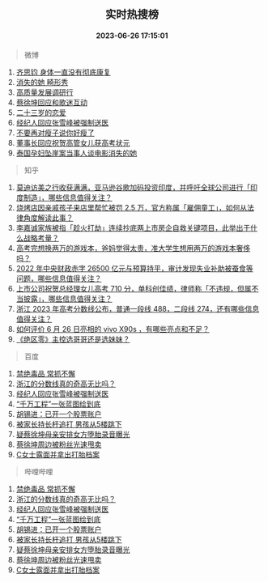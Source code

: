 <div align="center"><h2>实时热搜榜</h2><h4>2023-06-26 17:15:01</h4></div>

> 微博  

1. [齐思钧 身体一直没有彻底康复](https://s.weibo.com/weibo?q=%E9%BD%90%E6%80%9D%E9%92%A7%20%E8%BA%AB%E4%BD%93%E4%B8%80%E7%9B%B4%E6%B2%A1%E6%9C%89%E5%BD%BB%E5%BA%95%E5%BA%B7%E5%A4%8D&t=31&band_rank=1&Refer=top)<br />
2. [消失的她 畸形秀](https://s.weibo.com/weibo?q=%E6%B6%88%E5%A4%B1%E7%9A%84%E5%A5%B9%20%E7%95%B8%E5%BD%A2%E7%A7%80&t=31&band_rank=2&Refer=top)<br />
3. [高质量发展调研行](https://s.weibo.com/weibo?q=%23%E9%AB%98%E8%B4%A8%E9%87%8F%E5%8F%91%E5%B1%95%E8%B0%83%E7%A0%94%E8%A1%8C%23&t=31&band_rank=3&Refer=top)<br />
4. [蔡徐坤回应和歌迷互动](https://s.weibo.com/weibo?q=%23%E8%94%A1%E5%BE%90%E5%9D%A4%E5%9B%9E%E5%BA%94%E5%92%8C%E6%AD%8C%E8%BF%B7%E4%BA%92%E5%8A%A8%23&t=31&band_rank=4&Refer=top)<br />
5. [二十三岁的恋爱](https://s.weibo.com/weibo?q=%E4%BA%8C%E5%8D%81%E4%B8%89%E5%B2%81%E7%9A%84%E6%81%8B%E7%88%B1&t=31&band_rank=5&Refer=top)<br />
6. [经纪人回应张雪峰被强制送医](https://s.weibo.com/weibo?q=%23%E7%BB%8F%E7%BA%AA%E4%BA%BA%E5%9B%9E%E5%BA%94%E5%BC%A0%E9%9B%AA%E5%B3%B0%E8%A2%AB%E5%BC%BA%E5%88%B6%E9%80%81%E5%8C%BB%23&t=31&band_rank=6&Refer=top)<br />
7. [不要再对瘦子说你好瘦了](https://s.weibo.com/weibo?q=%23%E4%B8%8D%E8%A6%81%E5%86%8D%E5%AF%B9%E7%98%A6%E5%AD%90%E8%AF%B4%E4%BD%A0%E5%A5%BD%E7%98%A6%E4%BA%86%23&t=31&band_rank=7&Refer=top)<br />
8. [董事长回应祝贺高管女儿获高考状元](https://s.weibo.com/weibo?q=%23%E8%91%A3%E4%BA%8B%E9%95%BF%E5%9B%9E%E5%BA%94%E7%A5%9D%E8%B4%BA%E9%AB%98%E7%AE%A1%E5%A5%B3%E5%84%BF%E8%8E%B7%E9%AB%98%E8%80%83%E7%8A%B6%E5%85%83%23&t=31&band_rank=8&Refer=top)<br />
9. [泰国孕妇坠崖案当事人谈电影消失的她](https://s.weibo.com/weibo?q=%23%E6%B3%B0%E5%9B%BD%E5%AD%95%E5%A6%87%E5%9D%A0%E5%B4%96%E6%A1%88%E5%BD%93%E4%BA%8B%E4%BA%BA%E8%B0%88%E7%94%B5%E5%BD%B1%E6%B6%88%E5%A4%B1%E7%9A%84%E5%A5%B9%23&t=31&band_rank=9&Refer=top)<br />

> 知乎  

1. [莫迪访美之行收获满满，亚马逊谷歌加码投资印度，并呼吁全球公司进行「印度制造」，哪些信息值得关注？](https://www.zhihu.com/question/608567391)<br />
2. [烧烤店因亲戚孩子来店里帮忙被罚 2.5 万，官方称属「雇佣童工」，如何从法律角度解读此事？](https://www.zhihu.com/question/608695467)<br />
3. [李嘉诚家族被指「趁火打劫」连续抄底两上市房企自救关键项目，此举出于什么战略考量？](https://www.zhihu.com/question/608665319)<br />
4. [高考完想换两万的游戏本，爸妈觉得太贵，准大学生想用两万的游戏本奢侈吗？](https://www.zhihu.com/question/606787090)<br />
5. [2022 年中央财政赤字 26500 亿元与预算持平，审计发现失业补助被蚕食等问题，哪些信息值得关注？](https://www.zhihu.com/question/608671302)<br />
6. [上市公司祝贺总经理女儿高考 710 分，单科创佳绩，律师称「不违规，但属不当披露」，哪些信息值得关注？](https://www.zhihu.com/question/608567249)<br />
7. [浙江 2023 年高考分数线公布，普通一段线 488，二段线 274，还有哪些信息值得关注？](https://www.zhihu.com/question/608466493)<br />
8. [如何评价 6 月 26 日亮相的 vivo X90s ，有哪些亮点和不足？](https://www.zhihu.com/question/608663741)<br />
9. [《绝区零》主控选哥哥还是选妹妹？](https://www.zhihu.com/question/608515926)<br />

> 百度  

1. [禁绝毒品 常抓不懈](https://www.baidu.com/s?wd=%E7%A6%81%E7%BB%9D%E6%AF%92%E5%93%81+%E5%B8%B8%E6%8A%93%E4%B8%8D%E6%87%88&sa=fyb_news&rsv_dl=fyb_news)<br />
2. [浙江的分数线真的奇高无比吗？](https://www.baidu.com/s?wd=%E6%B5%99%E6%B1%9F%E7%9A%84%E5%88%86%E6%95%B0%E7%BA%BF%E7%9C%9F%E7%9A%84%E5%A5%87%E9%AB%98%E6%97%A0%E6%AF%94%E5%90%97%EF%BC%9F&sa=fyb_news&rsv_dl=fyb_news)<br />
3. [经纪人回应张雪峰被强制送医](https://www.baidu.com/s?wd=%E7%BB%8F%E7%BA%AA%E4%BA%BA%E5%9B%9E%E5%BA%94%E5%BC%A0%E9%9B%AA%E5%B3%B0%E8%A2%AB%E5%BC%BA%E5%88%B6%E9%80%81%E5%8C%BB&sa=fyb_news&rsv_dl=fyb_news)<br />
4. [“千万工程”一张蓝图绘到底](https://www.baidu.com/s?wd=%E2%80%9C%E5%8D%83%E4%B8%87%E5%B7%A5%E7%A8%8B%E2%80%9D%E4%B8%80%E5%BC%A0%E8%93%9D%E5%9B%BE%E7%BB%98%E5%88%B0%E5%BA%95&sa=fyb_news&rsv_dl=fyb_news)<br />
5. [胡锡进：已开一个股票账户](https://www.baidu.com/s?wd=%E8%83%A1%E9%94%A1%E8%BF%9B%EF%BC%9A%E5%B7%B2%E5%BC%80%E4%B8%80%E4%B8%AA%E8%82%A1%E7%A5%A8%E8%B4%A6%E6%88%B7&sa=fyb_news&rsv_dl=fyb_news)<br />
6. [被家长持长杆追打 男孩从5楼跳下](https://www.baidu.com/s?wd=%E8%A2%AB%E5%AE%B6%E9%95%BF%E6%8C%81%E9%95%BF%E6%9D%86%E8%BF%BD%E6%89%93+%E7%94%B7%E5%AD%A9%E4%BB%8E5%E6%A5%BC%E8%B7%B3%E4%B8%8B&sa=fyb_news&rsv_dl=fyb_news)<br />
7. [疑蔡徐坤母亲安排女方堕胎录音曝光](https://www.baidu.com/s?wd=%E7%96%91%E8%94%A1%E5%BE%90%E5%9D%A4%E6%AF%8D%E4%BA%B2%E5%AE%89%E6%8E%92%E5%A5%B3%E6%96%B9%E5%A0%95%E8%83%8E%E5%BD%95%E9%9F%B3%E6%9B%9D%E5%85%89&sa=fyb_news&rsv_dl=fyb_news)<br />
8. [蔡徐坤周边被粉丝光速甩卖](https://www.baidu.com/s?wd=%E8%94%A1%E5%BE%90%E5%9D%A4%E5%91%A8%E8%BE%B9%E8%A2%AB%E7%B2%89%E4%B8%9D%E5%85%89%E9%80%9F%E7%94%A9%E5%8D%96&sa=fyb_news&rsv_dl=fyb_news)<br />
9. [C女士露面并拿出打胎档案](https://www.baidu.com/s?wd=C%E5%A5%B3%E5%A3%AB%E9%9C%B2%E9%9D%A2%E5%B9%B6%E6%8B%BF%E5%87%BA%E6%89%93%E8%83%8E%E6%A1%A3%E6%A1%88&sa=fyb_news&rsv_dl=fyb_news)<br />

> 哔哩哔哩  

1. [禁绝毒品 常抓不懈](https://www.baidu.com/s?wd=%E7%A6%81%E7%BB%9D%E6%AF%92%E5%93%81+%E5%B8%B8%E6%8A%93%E4%B8%8D%E6%87%88&sa=fyb_news&rsv_dl=fyb_news)<br />
2. [浙江的分数线真的奇高无比吗？](https://www.baidu.com/s?wd=%E6%B5%99%E6%B1%9F%E7%9A%84%E5%88%86%E6%95%B0%E7%BA%BF%E7%9C%9F%E7%9A%84%E5%A5%87%E9%AB%98%E6%97%A0%E6%AF%94%E5%90%97%EF%BC%9F&sa=fyb_news&rsv_dl=fyb_news)<br />
3. [经纪人回应张雪峰被强制送医](https://www.baidu.com/s?wd=%E7%BB%8F%E7%BA%AA%E4%BA%BA%E5%9B%9E%E5%BA%94%E5%BC%A0%E9%9B%AA%E5%B3%B0%E8%A2%AB%E5%BC%BA%E5%88%B6%E9%80%81%E5%8C%BB&sa=fyb_news&rsv_dl=fyb_news)<br />
4. [“千万工程”一张蓝图绘到底](https://www.baidu.com/s?wd=%E2%80%9C%E5%8D%83%E4%B8%87%E5%B7%A5%E7%A8%8B%E2%80%9D%E4%B8%80%E5%BC%A0%E8%93%9D%E5%9B%BE%E7%BB%98%E5%88%B0%E5%BA%95&sa=fyb_news&rsv_dl=fyb_news)<br />
5. [胡锡进：已开一个股票账户](https://www.baidu.com/s?wd=%E8%83%A1%E9%94%A1%E8%BF%9B%EF%BC%9A%E5%B7%B2%E5%BC%80%E4%B8%80%E4%B8%AA%E8%82%A1%E7%A5%A8%E8%B4%A6%E6%88%B7&sa=fyb_news&rsv_dl=fyb_news)<br />
6. [被家长持长杆追打 男孩从5楼跳下](https://www.baidu.com/s?wd=%E8%A2%AB%E5%AE%B6%E9%95%BF%E6%8C%81%E9%95%BF%E6%9D%86%E8%BF%BD%E6%89%93+%E7%94%B7%E5%AD%A9%E4%BB%8E5%E6%A5%BC%E8%B7%B3%E4%B8%8B&sa=fyb_news&rsv_dl=fyb_news)<br />
7. [疑蔡徐坤母亲安排女方堕胎录音曝光](https://www.baidu.com/s?wd=%E7%96%91%E8%94%A1%E5%BE%90%E5%9D%A4%E6%AF%8D%E4%BA%B2%E5%AE%89%E6%8E%92%E5%A5%B3%E6%96%B9%E5%A0%95%E8%83%8E%E5%BD%95%E9%9F%B3%E6%9B%9D%E5%85%89&sa=fyb_news&rsv_dl=fyb_news)<br />
8. [蔡徐坤周边被粉丝光速甩卖](https://www.baidu.com/s?wd=%E8%94%A1%E5%BE%90%E5%9D%A4%E5%91%A8%E8%BE%B9%E8%A2%AB%E7%B2%89%E4%B8%9D%E5%85%89%E9%80%9F%E7%94%A9%E5%8D%96&sa=fyb_news&rsv_dl=fyb_news)<br />
9. [C女士露面并拿出打胎档案](https://www.baidu.com/s?wd=C%E5%A5%B3%E5%A3%AB%E9%9C%B2%E9%9D%A2%E5%B9%B6%E6%8B%BF%E5%87%BA%E6%89%93%E8%83%8E%E6%A1%A3%E6%A1%88&sa=fyb_news&rsv_dl=fyb_news)<br />
